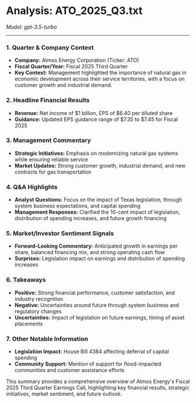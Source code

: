 # Analysis: ATO_2025_Q3.txt

*Model: gpt-3.5-turbo*

---

### 1. Quarter & Company Context
- **Company:** Atmos Energy Corporation (Ticker: ATO)
- **Fiscal Quarter/Year:** Fiscal 2025 Third Quarter
- **Key Context:** Management highlighted the importance of natural gas in economic development across their service territories, with a focus on customer growth and industrial demand.

### 2. Headline Financial Results
- **Revenue:** Net income of $1 billion, EPS of $6.40 per diluted share
- **Guidance:** Updated EPS guidance range of $7.35 to $7.45 for Fiscal 2025

### 3. Management Commentary
- **Strategic Initiatives:** Emphasis on modernizing natural gas systems while ensuring reliable service
- **Market Updates:** Strong customer growth, industrial demand, and new contracts for gas transportation

### 4. Q&A Highlights
- **Analyst Questions:** Focus on the impact of Texas legislation, through system business expectations, and capital spending
- **Management Responses:** Clarified the 10-cent impact of legislation, distribution of spending increases, and future growth financing

### 5. Market/Investor Sentiment Signals
- **Forward-Looking Commentary:** Anticipated growth in earnings per share, balanced financing mix, and strong operating cash flow
- **Surprises:** Legislation impact on earnings and distribution of spending increases

### 6. Takeaways
- **Positive:** Strong financial performance, customer satisfaction, and industry recognition
- **Negative:** Uncertainties around future through system business and regulatory changes
- **Uncertainties:** Impact of legislation on future earnings, timing of asset placements

### 7. Other Notable Information
- **Legislation Impact:** House Bill 4384 affecting deferral of capital spending
- **Community Support:** Mention of support for flood-impacted communities and customer assistance efforts

This summary provides a comprehensive overview of Atmos Energy's Fiscal 2025 Third Quarter Earnings Call, highlighting key financial results, strategic initiatives, market sentiment, and future outlook.